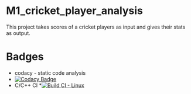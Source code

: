 # M1_cricket_player_analysis
This project takes scores of a cricket players as input and gives their stats as output.
# Badges
* codacy - static code analysis
* [![Codacy Badge](https://app.codacy.com/project/badge/Grade/9c8c93d17bf74d52ab3e1057b88f04c8)](https://www.codacy.com/gh/sharathminnu/M1_cricket_player_analysis/dashboard?utm_source=github.com&amp;utm_medium=referral&amp;utm_content=sharathminnu/M1_cricket_player_analysis&amp;utm_campaign=Badge_Grade)
* C/C++ CI
*[![Build CI - Linux](https://github.com/sharathminnu/M1_cricket_player_analysis/actions/workflows/c-cpp.yml/badge.svg)](https://github.com/sharathminnu/M1_cricket_player_analysis/actions/workflows/c-cpp.yml)
